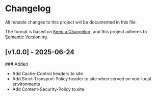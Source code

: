 # Changelog
All notable changes to this project will be documented in this file.

The format is based on [Keep a Changelog](https://keepachangelog.com/en/1.0.0/),
and this project adheres to [Semantic Versioning](https://semver.org/spec/v2.0.0.html).

## [v1.0.0] - 2025-06-24

### Added

* Add Cache-Control headers to site
* Add Strict-Transport-Policy header to site when served on non-local environments
* Add Content-Security-Policy to site
